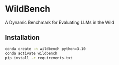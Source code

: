 # WildBench
A Dynamic Benchmark for Evaluating LLMs in the Wild 


## Installation

```bash
conda create -n wildbench python=3.10
conda activate wildbench
pip install -r requirements.txt
```

<!-- 
pip install vllm==0.3.1
pip install openai==0.28.0
pip install datasets tenacity

export HF_HOME=/net/nfs/climate/tmp_cache/
 -->